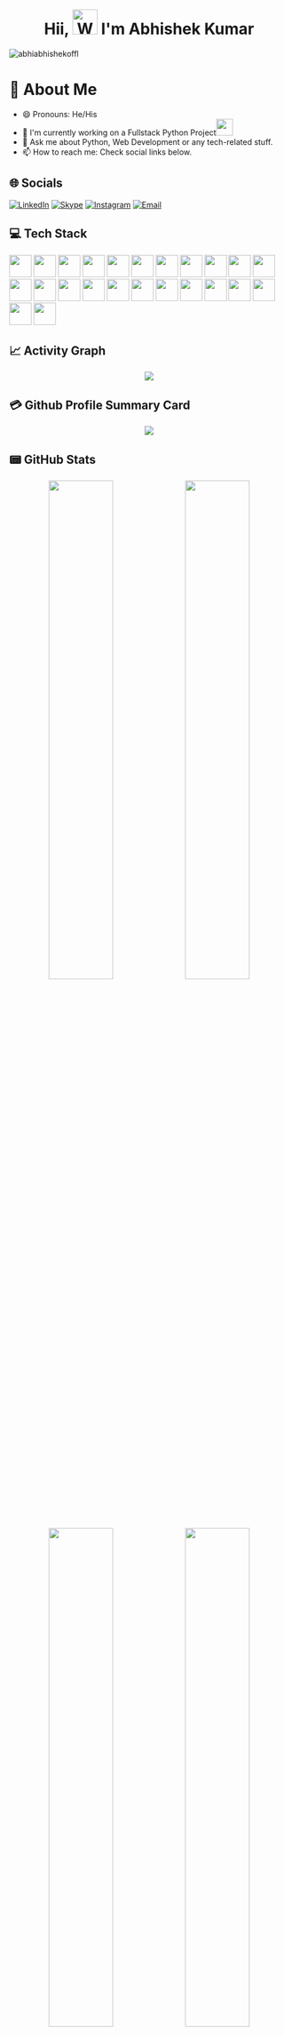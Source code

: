 <h1 align="center"> Hii, <img src="https://raw.githubusercontent.com/nixin72/nixin72/master/wave.gif"
         alt="Waving hand animated gif"
         height="45"
         width="45" /> I'm Abhishek Kumar </h1>

<p align="left"> <img src="https://komarev.com/ghpvc/?username=abhiabhishekoffl&label=Views&color=blue&style=plastic&style=for-the-badge" alt="abhiabhishekoffl" /> </p>

# 💫 About Me

- 😄 Pronouns: He/His
- 🔭 I'm currently working on a Fullstack Python Project<img src="https://media.giphy.com/media/WUlplcMpOCEmTGBtBW/giphy.gif" width="30">
- 💬 Ask me about Python, Web Development or any tech-related stuff.
- 📫 How to reach me: Check social links below.

## 🌐 Socials

[![LinkedIn](https://img.shields.io/badge/LinkedIn-0077B5?style=for-the-badge&logo=linkedin&logoColor=white)](https://www.linkedin.com/in/abhiabhishekoffl/)
[![Skype](https://img.shields.io/badge/Skype-009EDC?style=for-the-badge&logo=skype&logoColor=white)](https://join.skype.com/invite/rX9y7jRcHxmr)
[![Instagram](https://img.shields.io/badge/Instagram-d62976?style=for-the-badge&logo=instagram&logoColor=white)](https://instagram.com/abhiabhishek_offl)
[![Email](https://img.shields.io/badge/email-477CE3?style=for-the-badge&logo=gmail&logoColor=white)](mailto:abhiabhishekoffl@gmail.com)

## 💻 Tech Stack

<p float="left">
<img width="40" height="40" display="inline-block" src="https://cdn.jsdelivr.net/gh/devicons/devicon/icons/c/c-original.svg" />
<img width="40" height="40" display="inline-block" src="https://cdn.jsdelivr.net/gh/devicons/devicon/icons/cplusplus/cplusplus-original.svg" />
<img width="40" height="40" display="inline-block"  src="https://cdn.jsdelivr.net/gh/devicons/devicon/icons/java/java-original-wordmark.svg" />
<img width="40" height="40" display="inline-block"  src="https://cdn.jsdelivr.net/gh/devicons/devicon/icons/python/python-original-wordmark.svg" />
<img width="40" height="40" display="inline-block"  src="https://cdn.jsdelivr.net/gh/devicons/devicon/icons/javascript/javascript-original.svg" />
<img width="40" height="40" display="inline-block"  src="https://cdn.jsdelivr.net/gh/devicons/devicon/icons/php/php-original.svg" />
<img width="40" height="40" display="inline-block"  src="https://cdn.jsdelivr.net/gh/devicons/devicon/icons/html5/html5-plain-wordmark.svg" />
<img width="40" height="40" display="inline-block"  src="https://cdn.jsdelivr.net/gh/devicons/devicon/icons/css3/css3-plain-wordmark.svg" />
<img width="40" height="40" display="inline-block"  src="https://cdn.jsdelivr.net/gh/devicons/devicon/icons/bootstrap/bootstrap-original-wordmark.svg" />
<img width="40" height="40" display="inline-block"  src="https://cdn.jsdelivr.net/gh/devicons/devicon/icons/jquery/jquery-plain-wordmark.svg" />
<img width="40" height="40" display="inline-block"  src="https://cdn.jsdelivr.net/gh/devicons/devicon/icons/react/react-original-wordmark.svg" />
<img width="40" height="40" display="inline-block"  src="https://cdn.jsdelivr.net/gh/devicons/devicon/icons/flask/flask-original-wordmark.svg" />
<img width="40" height="40" display="inline-block"  src="https://cdn.jsdelivr.net/gh/devicons/devicon/icons/django/django-plain.svg" />
<img width="40" height="40" display="inline-block"  src="https://cdn.jsdelivr.net/gh/devicons/devicon/icons/selenium/selenium-original.svg" />
<img width="40" height="40" display="inline-block"  src="https://cdn.jsdelivr.net/gh/devicons/devicon/icons/opencv/opencv-original-wordmark.svg" />
<img width="40" height="40" display="inline-block"  src="https://cdn.jsdelivr.net/gh/devicons/devicon/icons/nodejs/nodejs-plain-wordmark.svg" />
<img width="40" height="40" display="inline-block"  src="https://cdn.jsdelivr.net/gh/devicons/devicon/icons/express/express-original-wordmark.svg" />
<img width="40" height="40" display="inline-block"  src="https://cdn.jsdelivr.net/gh/devicons/devicon/icons/mysql/mysql-original-wordmark.svg" />
<img width="40" height="40" display="inline-block"  src="https://cdn.jsdelivr.net/gh/devicons/devicon/icons/sqlite/sqlite-original-wordmark.svg" />
<img width="40" height="40" display="inline-block"  src="https://cdn.jsdelivr.net/gh/devicons/devicon/icons/markdown/markdown-original.svg" />
<img width="40" height="40" display="inline-block"  src="https://cdn.jsdelivr.net/gh/devicons/devicon/icons/linux/linux-original.svg" />
<img width="40" height="40" display="inline-block" src="https://cdn.jsdelivr.net/gh/devicons/devicon/icons/git/git-plain-wordmark.svg" />
<img width="40" height="40" display="inline-block" src="https://cdn.jsdelivr.net/gh/devicons/devicon/icons/github/github-original-wordmark.svg" />
<img width="40" height="40" display="inline-block"  src="https://cdn.jsdelivr.net/gh/devicons/devicon/icons/vscode/vscode-original-wordmark.svg" /></p>

## 📈 Activity Graph

<p align="center">
    <img src="https://github-readme-activity-graph.vercel.app/graph?username=abhiabhishekoffl&bg_color=000000&color=fafe10&line=26fde4&point=ffffff&area=true&hide_border=true"/>
</p>

## 💳 Github Profile Summary Card

<p align="center">
  <img src="http://github-profile-summary-cards.vercel.app/api/cards/profile-details?username=abhiabhishekoffl&theme=dark"/>
</p>

## 📟 GitHub Stats

<p align="center">
 <img width="48%" src="http://github-profile-summary-cards.vercel.app/api/cards/stats?username=abhiabhishekoffl&theme=dark" />
 <img width="48%" src="http://github-profile-summary-cards.vercel.app/api/cards/productive-time?username=abhiabhishekoffl&theme=dark&utcOffset=8" />
</p>

<p align="center">
 <img width="48%" src="http://github-profile-summary-cards.vercel.app/api/cards/repos-per-language?username=abhiabhishekoffl&theme=dark" />
 <img width="48%" src="http://github-profile-summary-cards.vercel.app/api/cards/most-commit-language?username=abhiabhishekoffl&theme=dark" />
</p>

<p align="center">
 <img width="48%" src="https://github-readme-stats.vercel.app/api?username=abhiabhishekoffl&show_icons=true&theme=dark" />
 <img width="48%" src="https://github-readme-streak-stats.herokuapp.com/?user=abhiabhishekoffl&theme=dark" />
</p>

<p align="center">
<img src="https://github-readme-stats.vercel.app/api/top-langs/?username=abhiabhishekoffl&show_icons=true&hide_border=true&layout=compact&langs_count=8&theme=tokyonight">
<p align="center">

---

<div align="center">

<img src="https://media.giphy.com/media/LnQjpWaON8nhr21vNW/giphy.gif" width="60"> <em><b>I love connecting with different people from around the world, so if you want to be my friend, feel free to [reach out](https://www.linkedin.com/in/abhiabhishekoffl/) and introduce yourself (don't just say hi, tell me about yourself")</b> 😊 💜</em>
<img height="120" alt="Thanks for visiting me" width="100%" src="https://raw.githubusercontent.com/BrunnerLivio/brunnerlivio/master/images/marquee.svg" />

### Show some ❤️ by starring some of the repositories

</div>
